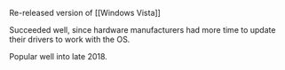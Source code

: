 Re-released version of [[Windows Vista]]

Succeeded well, since hardware manufacturers had more time to update their drivers to work with the OS.

Popular well into late 2018.

